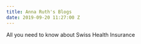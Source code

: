 ```yaml
---
title: Anna Ruth's Blogs
date: 2019-09-20 11:27:00 Z
---
```


All you need to know about Swiss Health Insurance